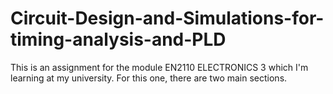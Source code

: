 # Circuit-Design-and-Simulations-for-timing-analysis-and-PLD
This is an assignment for the module EN2110 ELECTRONICS 3 which I'm learning at my university. For this one, there are two main sections.
